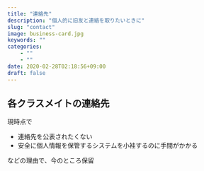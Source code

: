 ```yaml
---
title: "連絡先"
description: "個人的に旧友と連絡を取りたいときに"
slug: "contact"
image: business-card.jpg
keywords: ""
categories: 
    - ""
    - ""
date: 2020-02-28T02:18:56+09:00
draft: false
---
```


## 各クラスメイトの連絡先

現時点で

- 連絡先を公表されたくない
- 安全に個人情報を保管するシステムを小袿するのに手間がかかる

などの理由で、今のところ保留